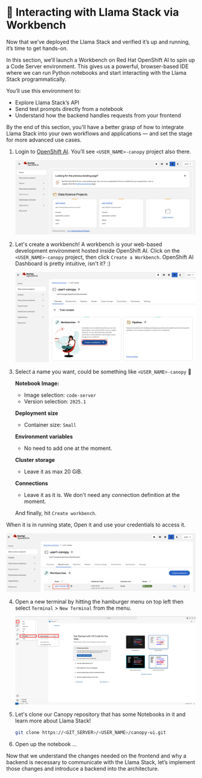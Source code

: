 # 📘 Interacting with Llama Stack via Workbench

Now that we’ve deployed the Llama Stack and verified it’s up and running, it’s time to get hands-on.

In this section, we’ll launch a Workbench on Red Hat OpenShift AI to spin up a Code Server environment. This gives us a powerful, browser-based IDE where we can run Python notebooks and start interacting with the Llama Stack programmatically.

You’ll use this environment to:

- Explore Llama Stack’s API
- Send test prompts directly from a notebook
- Understand how the backend handles requests from your frontend

By the end of this section, you'll have a better grasp of how to integrate Llama Stack into your own workflows and applications — and set the stage for more advanced use cases.

1. Login to [OpenShift AI](https://rhods-dashboard-redhat-ods-applications.<CLUSTER_DOMAIN>/). You’ll see `<USER_NAME>-canopy` project also there. 

   ![openshift-ai.png](./images/openshift-ai.png)

2. Let's create a workbench! A workbench is your web-based development environment hosted inside OpenShift AI. Click on the `<USER_NAME>-canopy` project, then click `Create a Workbench`. OpenShift AI Dashboard is pretty intuitive, isn't it? :)
   
   ![create-workbench.png](./images/create-workbench.png)

3. Select a name you want, could be something like `<USER_NAME>-canopy` 🌳

    **Notebook Image:** 

    - Image selection: `code-server`
    - Version selection: `2025.1`
  
    **Deployment size**
    - Container size: `Small`

    **Environment variables**
    - No need to add one at the moment.

    **Cluster storage**
    - Leave it as max 20 GiB.

    **Connections**
    - Leave it as it is. We don't need any connection definition at the moment.

    And finally, hit `Create workbench`.

When it is in running state, Open it and use your credentials to access it.

   ![open-workbench.png](./images/open-workbench.png)

4. Open a new terminal by hitting the hamburger menu on top left then select `Terminal` > `New Terminal` from the menu.

   ![code-server-terminal.png](./images/code-server-terminal.png)

5. Let's clone our Canopy repository that has some Notebooks in it and learn more about Llama Stack!

   ```bash
   git clone https://<GIT_SERVER>/<USER_NAME>/canopy-ui.git
   ```

6. Open up the notebook ...




Now that we understand the changes needed on the frontend and why a backend is necessary to communicate with the Llama Stack, let’s implement those changes and introduce a backend into the architecture.

